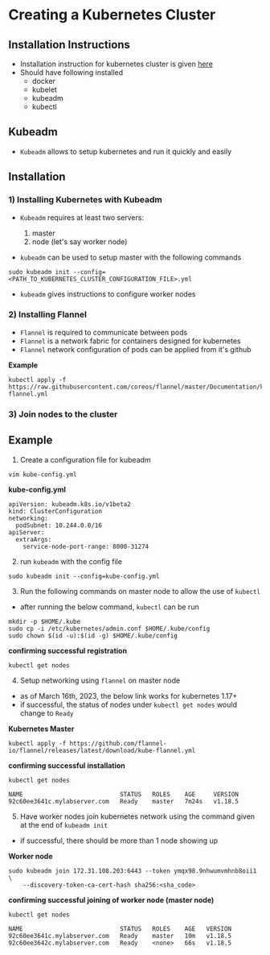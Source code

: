 # Creating a Kubernetes Cluster

## Installation Instructions

- Installation instruction for kubernetes cluster is given [here](https://kubernetes.io/docs/tasks/tools/)
- Should have following installed
    - docker
    - kubelet
    - kubeadm
    - kubectl

## Kubeadm

- `Kubeadm` allows to setup kubernetes and run it quickly and easily

## Installation

### 1) Installing Kubernetes with Kubeadm

- `Kubeadm` requires at least two servers:
    1. master
    2. node (let's say worker node)

- `kubeadm` can be used to setup master with the following commands

```
sudo kubeadm init --config=<PATH_TO_KUBERNETES_CLUSTER_CONFIGURATION_FILE>.yml
```

- `kubeadm` gives instructions to configure worker nodes

### 2) Installing Flannel

- `Flannel` is required to communicate between pods
- `Flannel` is a network fabric for containers designed for kubernetes
- `Flannel` network configuration of pods can be applied from it's github

**Example**
```
kubectl apply -f https://raw.githubusercontent.com/coreos/flannel/master/Documentation/kube-flannel.yml
```

### 3) Join nodes to the cluster


## Example

1. Create a configuration file for kubeadm

```
vim kube-config.yml
```

**kube-config.yml**
```
apiVersion: kubeadm.k8s.io/v1beta2
kind: ClusterConfiguration
networking:
  podSubnet: 10.244.0.0/16
apiServer:
  extraArgs:
    service-node-port-range: 8000-31274
```

2. run `kubeadm` with the config file

```
sudo kubeadm init --config=kube-config.yml
```

3. Run the following commands on master node to allow the use of `kubectl`
- after running the below command, `kubectl` can be run

```
mkdir -p $HOME/.kube
sudo cp -i /etc/kubernetes/admin.conf $HOME/.kube/config
sudo chown $(id -u):$(id -g) $HOME/.kube/config
```

**confirming successful registration**
```
kubectl get nodes
```

4. Setup networking using `flannel` on master node
- as of March 16th, 2023, the below link works for kubernetes 1.17+
- if successful, the status of nodes under `kubectl get nodes` would change to `Ready`

**Kubernetes Master**
```
kubectl apply -f https://github.com/flannel-io/flannel/releases/latest/download/kube-flannel.yml
```

**confirming successful installation**
```
kubectl get nodes
```

```
NAME                           STATUS   ROLES    AGE     VERSION
92c60ee3641c.mylabserver.com   Ready    master   7m24s   v1.18.5
```

5. Have worker nodes join kubernetes network using the command given at the end of `kubeadm init`
- if successful, there should be more than 1 node showing up

**Worker node**
```
sudo kubeadm join 172.31.108.203:6443 --token ymqx98.9nhwumvmhnb8oii1 \
    --discovery-token-ca-cert-hash sha256:<sha_code>
```

**confirming successful joining of worker node (master node)**
```
kubectl get nodes
```

```
NAME                           STATUS   ROLES    AGE   VERSION
92c60ee3641c.mylabserver.com   Ready    master   10m   v1.18.5
92c60ee3642c.mylabserver.com   Ready    <none>   66s   v1.18.5
```

#